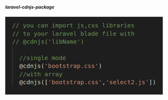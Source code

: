 ##### laravel-cdnjs-package
![logo](https://github.com/faryar76/laravel-cdnjs-package/blob/master/simple.png)

